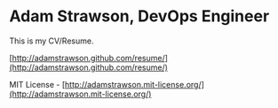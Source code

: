 # Adam Strawson, DevOps Engineer

This is my CV/Resume.

[http://adamstrawson.github.com/resume/](http://adamstrawson.github.com/resume/)

MIT License - [http://adamstrawson.mit-license.org/](http://adamstrawson.mit-license.org/)
